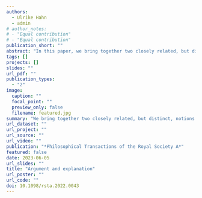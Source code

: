 ```yaml
---
authors:
  - Ulrike Hahn
  - admin
# author_notes:
# - "Equal contribution"
# - "Equal contribution"
publication_short: ""
abstract: "In this paper, we bring together two closely related, but distinct, notions: argument and explanation. We clarify their relationship. We then provide an integrative review of relevant research on these notions, drawn both from the cognitive science and the artificial intelligence (AI) literatures. We then use this material to identify key directions for future research, indicating areas where bringing together cognitive science and AI perspectives would be mutually beneficial."
tags: []
projects: []
slides: ""
url_pdf: ""
publication_types:
  - "2"
image:
  caption: ""
  focal_point: ""
  preview_only: false
  filename: featured.jpg
summary: "We bring together two closely related, but distinct, notions: argument and explanation. We clarify their relationship. We then provide an integrative review of relevant research on these notions, drawn both from the cognitive science and the artificial intelligence (AI) literatures. We then use this material to identify key directions for future research, indicating areas where bringing together cognitive science and AI perspectives would be mutually beneficial."
url_dataset: ""
url_project: ""
url_source: ""
url_video: ""
publication: "*Philosophical Transactions of the Royal Society A*"
featured: false
date: 2023-06-05
url_slides: ""
title: "Argument and explanation"
url_poster: ""
url_code: ""
doi: 10.1098/rsta.2022.0043
---
```

